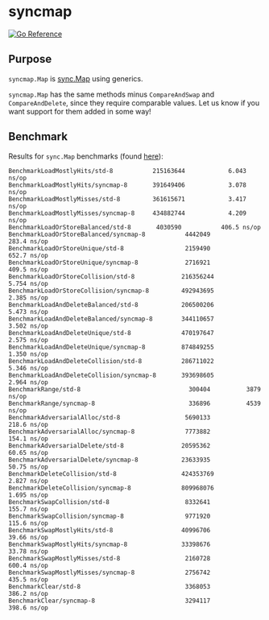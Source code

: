 # syncmap


[![Go Reference](https://pkg.go.dev/badge/github.com/graxinc/syncmap.svg)](https://pkg.go.dev/github.com/graxinc/syncmap)

## Purpose

`syncmap.Map` is [sync.Map](https://pkg.go.dev/sync#Map) using generics.

`syncmap.Map` has the same methods minus `CompareAndSwap` and `CompareAndDelete`, since they require comparable values. Let us know if you want support for them added in some way!

## Benchmark

Results for `sync.Map` benchmarks (found [here](https://cs.opensource.google/go/go/+/refs/tags/go1.23.2:src/sync/map_bench_test.go)):

```
BenchmarkLoadMostlyHits/std-8       	215163644	         6.043 ns/op
BenchmarkLoadMostlyHits/syncmap-8   	391649406	         3.078 ns/op
BenchmarkLoadMostlyMisses/std-8     	361615671	         3.417 ns/op
BenchmarkLoadMostlyMisses/syncmap-8 	434882744	         4.209 ns/op
BenchmarkLoadOrStoreBalanced/std-8  	 4030590	       406.5 ns/op
BenchmarkLoadOrStoreBalanced/syncmap-8         	 4442049	       283.4 ns/op
BenchmarkLoadOrStoreUnique/std-8               	 2159490	       652.7 ns/op
BenchmarkLoadOrStoreUnique/syncmap-8           	 2716921	       409.5 ns/op
BenchmarkLoadOrStoreCollision/std-8            	216356244	         5.754 ns/op
BenchmarkLoadOrStoreCollision/syncmap-8        	492943695	         2.385 ns/op
BenchmarkLoadAndDeleteBalanced/std-8           	206500206	         5.473 ns/op
BenchmarkLoadAndDeleteBalanced/syncmap-8       	344110657	         3.502 ns/op
BenchmarkLoadAndDeleteUnique/std-8             	470197647	         2.575 ns/op
BenchmarkLoadAndDeleteUnique/syncmap-8         	874849255	         1.350 ns/op
BenchmarkLoadAndDeleteCollision/std-8          	286711022	         5.346 ns/op
BenchmarkLoadAndDeleteCollision/syncmap-8      	393698605	         2.964 ns/op
BenchmarkRange/std-8                           	  300404	      3879 ns/op
BenchmarkRange/syncmap-8                       	  336896	      4539 ns/op
BenchmarkAdversarialAlloc/std-8                	 5690133	       218.6 ns/op
BenchmarkAdversarialAlloc/syncmap-8            	 7773882	       154.1 ns/op
BenchmarkAdversarialDelete/std-8               	20595362	        60.65 ns/op
BenchmarkAdversarialDelete/syncmap-8           	23633935	        50.75 ns/op
BenchmarkDeleteCollision/std-8                 	424353769	         2.827 ns/op
BenchmarkDeleteCollision/syncmap-8             	809968076	         1.695 ns/op
BenchmarkSwapCollision/std-8                   	 8332641	       155.7 ns/op
BenchmarkSwapCollision/syncmap-8               	 9771920	       115.6 ns/op
BenchmarkSwapMostlyHits/std-8                  	40996706	        39.66 ns/op
BenchmarkSwapMostlyHits/syncmap-8              	33398676	        33.78 ns/op
BenchmarkSwapMostlyMisses/std-8                	 2160728	       600.4 ns/op
BenchmarkSwapMostlyMisses/syncmap-8            	 2756742	       435.5 ns/op
BenchmarkClear/std-8                           	 3368053	       386.2 ns/op
BenchmarkClear/syncmap-8                       	 3294117	       398.6 ns/op
```
